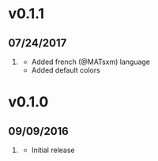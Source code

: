 # v0.1.1
## 07/24/2017

1. [](#improved)
    * Added french (@MATsxm) language
    * Added default colors

# v0.1.0
##  09/09/2016

1. [](#new)
    * Initial release
